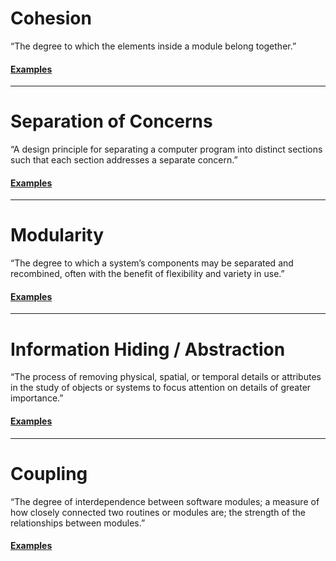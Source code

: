# Cohesion
“The degree to which the elements inside a module belong together.”

#### [Examples](/cosmic/cohesion/cohesion.md)

---

# Separation of Concerns
“A design principle for separating a computer program into distinct sections such that each section addresses a separate concern.”

#### [Examples](/cosmic/soc/soc.md)

---

# Modularity
“The degree to which a system’s components may be separated and recombined, often with the benefit of flexibility and variety in use.”

#### [Examples](/cosmic/modularity/modularity.md)

---

# Information Hiding / Abstraction
“The process of removing physical, spatial, or temporal details or attributes in the study of objects or systems to focus attention on details of greater importance.”

#### [Examples](/cosmic/abstraction/abstraction.md)

---

# Coupling
“The degree of interdependence between software modules; a measure of how closely connected two routines or modules are; the strength of the relationships between modules.”

#### [Examples](/cosmic/coupling/coupling.md)
